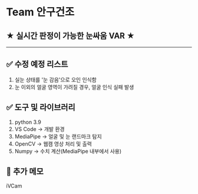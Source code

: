 # Team 안구건조
## ★ 실시간 판정이 가능한 눈싸움 VAR ★

---

## ✅ 수정 예정 리스트
1. 실눈 상태를 '눈 감음'으로 오인 인식함
2. 눈 이외의 얼굴 영역이 가려질 경우, 얼굴 인식 실패 발생


## ✅ 도구 및 라이브러리
1. python 3.9
2. VS Code → 개발 환경
3. MediaPipe → 얼굴 및 눈 랜드마크 탐지
4. OpenCV → 웹캠 영상 처리 및 출력
5. Numpy → 수치 계산(MediaPipe 내부에서 사용)

## 📝 추가 메모
iVCam
